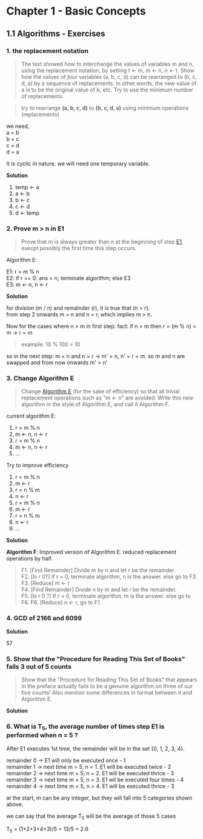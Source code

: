 # Chapter 1 - Basic Concepts  
## 1.1 Algorithms - Exercises  

### 1. the replacement notation

> The text showed how to interchange the values of variables m and n, using the replacement notation, by setting t &larr; m, m &larr; n, n &larr; t. Show how the values of *four* variables (a, b, c, d) can be rearranged to (b, c, d, a) by a sequence of replacements. In other words, the new value of a is to be the original value of b, etc. Try to use the minimum number of replacements. 

> try to rearrange **(a, b, c, d)** to **(b, c, d, a)** using minimum operations (replacements)

we need,  
a = b  
b = c  
c = d  
d = a  

It is cyclic in nature. we will need one temporary variable. 

**Solution**

1. temp &larr; a
2. a &larr; b
3. b &larr; c
4. c &larr; d
5. d &larr; temp


### 2. Prove m > n in E1

> Prove that m is always greater than n at the beginning of step [E1](../1.1%20-%20Algorithms/v01_ch01_n001.md), execpt possibly the first time this step occurs.

Algorithm E:  

E1: r = m % n  
E2: if r == 0: ans = n; terminate algorithm; else E3  
E3: m &larr; n, n &larr; r  

**Solution**  

for division (m / n) and remainder (r), it is true that (n > r).  
from step 2 onwards m = n and n = r, which implies m > n.  

Now for the cases where n > m in first step: 
fact: if n > m then r = (m % n) = m &rarr; r = m
> example: 10 % 100 = 10  
> 
so in the next step: m = n and n = r &rarr; m' = n, n' = r = m.
so m and n are swapped and from now onwards m' > n'

### 3. Change Algorithm E

> Change [Algorithm E](../1.1%20-%20Algorithms/v01_ch01_n001.md) (for the sake of efficiency) so that all trivial replacement operations such as "m &larr; n" are avoided. Write this new algorithm in the style of Algorithm E, and call it Algorithm F.  

current algorithm E: 

1. r = m % n
2. m &larr; n, n &larr; r
3. r = m % n
4. m &larr; n, n &larr; r
5. ...

Try to improve efficiency 

1. r = m % n
2. m &larr; r
3. r = n % m
4. n &larr; r
5. r = m % n
6. m &larr; r
7. r = n % m
8. n &larr; r
9. ...

**Solution**

**Algorithm F**: Improved version of Algorithm E. reduced replacement operations by half.

> F1. [Find Remainder] Divide m by n and let r be the remainder.  
> F2. [Is r 0?] If r = 0, terminate algorithm, n is the answer. else go to F3.  
> F3. [Reduce] m &larr; r  
> F4. [Find Remainder] Divide n by m and let r be the remainder.  
> F5. [Is r 0 ?] If r = 0, terminate algorithm, m is the answer. else go to F6.
> F6. [Reduce] n &larr; r, go to F1. 

### 4. GCD of 2166 and 6099

**Solution**

57

### 5. Show that the "Procedure for Reading This Set of Books" fails 3 out of 5 counts

> Show that the "Procedure for Reading This Set of Books" that appears in the preface actually fails to be a genuine algorithm on three of our five counts! Also mention some differences in format between it and Algorithm E.

**Solution**

### 6. What is T<sub>5</sub>, the average number of times step E1 is performed when n = 5 ?  

After E1 executes 1st time, the remainder will be in the set {0, 1, 2, 3, 4}.  

remainder 0 -> E1 will only be executed once - 1  
remainder 1 -> next time m = 5, n = 1. E1 will be executed twice - 2  
remainder 2 -> next time m = 5, n = 2. E1 will be executed thrice - 3  
remainder 3 -> next time m = 5, n = 3. E1 wil be executed four times - 4  
remainder 4 -> next time m = 5, n = 4. E1 will be executed thrice - 3  

at the start, m can be any integer, but they will fall into 5 categories shown above. 

we can say that the average T<sub>5</sub> will be the average of those 5 cases  

T<sub>5</sub> = (1+2+3+4+3)/5 = 13/5 = 2.6